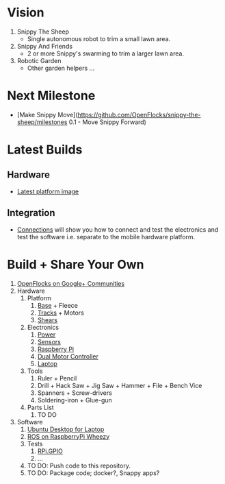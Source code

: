 # Vision
1. Snippy The Sheep
	* Single autonomous robot to trim a small lawn area.
1. Snippy And Friends
	* 2 or more Snippy's swarming to trim a larger lawn area.
1. Robotic Garden
	* Other garden helpers ...

# Next Milestone
* [Make Snippy Move](https://github.com/OpenFlocks/snippy-the-sheep/milestones 0.1 - Move Snippy Forward)

# Latest Builds
## Hardware
* [Latest platform image](https://github.com/OpenFlocks/munchie-lamb/blob/master/develop/hardware/platform.jpg)

## Integration
* [Connections](https://github.com/OpenFlocks/snippy_the_sheep/blob/master/snippy_the_sheep.wiki/Connections.md) will show you how to connect and test the electronics and test the software i.e. separate to the mobile hardware platform.
# Build + Share Your Own
1. [OpenFlocks on Google+ Communities](https://plus.google.com/u/0/communities/118002614481412920719)
1. Hardware
	1. Platform
		1. [Base](https://plus.google.com/116029261109759366331/posts/BJTCakHwN9A) + Fleece
		1. [Tracks](https://plus.google.com/116029261109759366331/posts/cVhdK53aWMW) + Motors
		1. [Shears](https://plus.google.com/116029261109759366331/posts/NPHqmM3FUvK)
	1. Electronics
		1. [Power](https://github.com/OpenFlocks/snippy_the_sheep/blob/master/snippy_the_sheep.wiki/Power.md)
		1. [Sensors](https://plus.google.com/116029261109759366331/posts/8TLDPgNvDEc)
		1. [Raspberry Pi](https://raspberrypiwonderland.files.wordpress.com/2014/02/raspberry-pi-rev2-gpio-pinout.jpg)
		1. [Dual Motor Controller](http://www.dfrobot.com/wiki/index.php/MD1.3_2A_Dual_Motor_Controller_SKU_DRI0002)
		1. [Laptop](http://www.tweaking4all.com/os-tips-and-tricks/uefi-dual-boot-windows81-ubuntu/)
	1. Tools
		1. Ruler + Pencil
		1. Drill + Hack Saw + Jig Saw + Hammer + File + Bench Vice
		1. Spanners + Screw-drivers
		1. Soldering-iron + Glue-gun
	1. Parts List
		1. TO DO
1. Software
	1. [Ubuntu Desktop for Laptop](http://releases.ubuntu.com/14.04/)
	1. [ROS on RaspberryPi Wheezy](http://wiki.ros.org/ROSberryPi/Installing%20ROS%20Indigo%20on%20Raspberry%20Pi)
	1. Tests
		1. [RPi.GPIO](https://github.com/OpenFlocks/snippy_the_sheep/wiki/RPi.GPIO---RPi-Board-Setup-Test)
		1. ...
	1. TO DO: Push code to this repository.
	1. TO DO: Package code; docker?, Snappy apps?